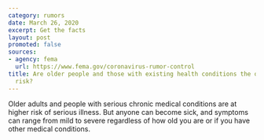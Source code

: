 ```yaml
---
category: rumors
date: March 26, 2020
excerpt: Get the facts
layout: post
promoted: false
sources:
- agency: fema
  url: https://www.fema.gov/coronavirus-rumor-control
title: Are older people and those with existing health conditions the only ones at
  risk?
---
```


Older adults and people with serious chronic medical conditions are at higher risk of serious illness. But anyone can become sick, and symptoms can range from mild to severe regardless of how old you are or if you have other medical conditions.